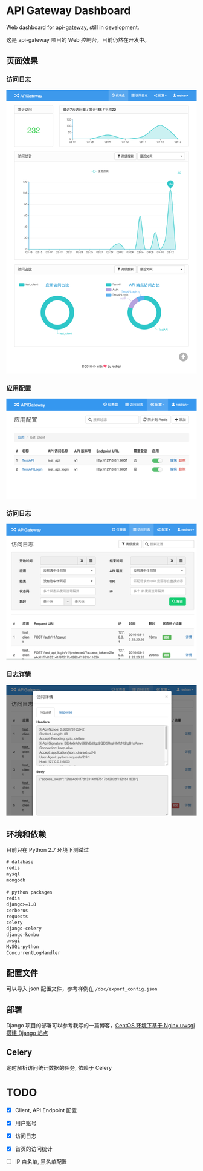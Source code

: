 # API Gateway Dashboard

Web dashboard for [api-gateway](https://github.com/restran/api-gateway), still in development.

这是 api-gateway 项目的 Web 控制台，目前仍然在开发中。

## 页面效果

### 访问日志

![dashboard](doc/dashboard.png "")

### 应用配置

![config](doc/config.png "")

### 访问日志

![access_log](doc/access_log.png "")

### 日志详情

![access_log_detail](doc/access_log_detail.png "")

## 环境和依赖

目前只在 Python 2.7 环境下测试过

```
# database
redis
mysql
mongodb

# python packages
redis
django>=1.8
cerberus
requests
celery
django-celery
django-kombu
uwsgi
MySQL-python
ConcurrentLogHandler
``` 

## 配置文件

可以导入 json 配置文件，参考样例在 `/doc/export_config.json`

## 部署

Django 项目的部署可以参考我写的一篇博客，[CentOS 环境下基于 Nginx uwsgi 搭建 Django 站点](http://www.restran.net/2015/04/09/centos-uwsgi-nginx-django/)

## Celery

定时解析访问统计数据的任务, 依赖于 Celery

# TODO

- [x] Client, API Endpoint 配置
- [x] 用户账号
- [x] 访问日志
- [x] 首页的访问统计
- [ ] IP 白名单, 黑名单配置

